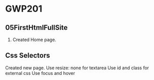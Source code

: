 # GWP201
## 05FirstHtmlFullSite
1. Created Home page.
## Css Selectors
Created new page. Use resize: none for textarea
Use id and class for external css
Use focus and hover